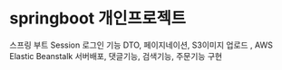 # springboot 개인프로젝트


스프링 부트 Session 로그인 기능 
DTO, 페이지네이션, S3이미지 업로드
, AWS Elastic Beanstalk 서버배포, 댓글기능, 검색기능, 주문기능 구현 
